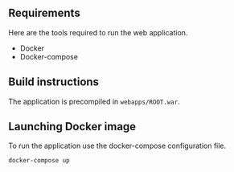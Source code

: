 ## Requirements

Here are the tools required to run the web application.

 - Docker
 - Docker-compose

## Build instructions

The application is precompiled in `webapps/ROOT.war`.

## Launching Docker image

To run the application use the docker-compose configuration file.

```
docker-compose up
```
